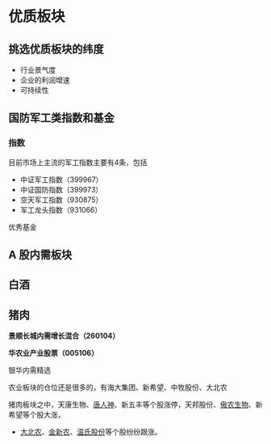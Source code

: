 # 优质板块



## 挑选优质板块的纬度



- 行业景气度
- 企业的利润增速
- 可持续性





## 国防军工类指数和基金



### 指数

目前市场上主流的军工指数主要有4条，包括

- 中证军工指数（399967）
- 中证国防指数（399973）
- 空天军工指数（930875）
- 军工龙头指数（931066）

优秀基金





## A 股内需板块

## 白酒







## 猪肉

**景顺长城内需增长混合（260104）**

**华农业产业股票（005106）**

银华内需精选



农业板块的仓位还是很多的，有海大集团、新希望、中牧股份、大北农

猪肉板块之中，天康生物、[唐人神](http://quote.eastmoney.com/sz002567.html)、新五丰等个股涨停，天邦股份、[傲农生物](http://quote.eastmoney.com/sh603363.html)、新希望等个股大涨，

- [大北农](http://quote.eastmoney.com/sz002385.html)、[金新农](http://quote.eastmoney.com/sz002548.html)、[温氏股份](http://quote.eastmoney.com/sz300498.html)等个股纷纷跟涨。


